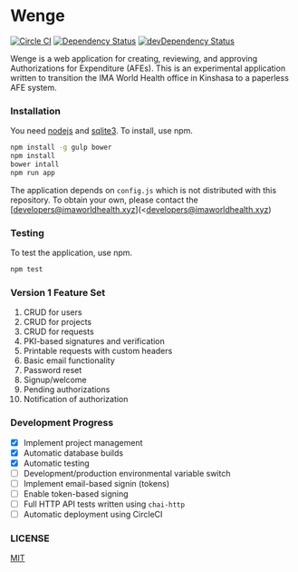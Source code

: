 Wenge
=====

[![Circle CI](https://circleci.com/gh/IMA-WorldHealth/wenge.svg?style=shield)](https://circleci.com/gh/IMA-WorldHealth/wenge)
[![Dependency Status](https://david-dm.org/IMA-WorldHealth/wenge.svg)](https://david-dm.org/IMA-WorldHealth/wenge)
[![devDependency Status](https://david-dm.org/IMA-WorldHealth/wenge/dev-status.svg)](https://david-dm.org/IMA-WorldHealth/wenge#info=devDependencies)

Wenge is a web application for creating, reviewing, and approving Authorizations for Expenditure (AFEs).
This is an experimental application written to transition the IMA World Health office in
Kinshasa to a paperless AFE system.

### Installation

You need [nodejs](www.nodejs.org) and [sqlite3]().  To install, use npm.
```sh
npm install -g gulp bower
npm install
bower intall
npm run app
```

The application depends on `config.js` which is not distributed with this repository.  To obtain
your own, please contact the [developers@imaworldhealth.xyz](<developers@imaworldhealth.xyz)

### Testing

To test the application, use npm.
```sh
npm test
```

### Version 1 Feature Set
 1. CRUD for users
 2. CRUD for projects
 3. CRUD for requests
 4. PKI-based signatures and verification
 5. Printable requests with custom headers
 6. Basic email functionality
   1. Password reset
   2. Signup/welcome
   3. Pending authorizations
   4. Notification of authorization

### Development Progress
 - [x] Implement project management
 - [x] Automatic database builds
 - [x] Automatic testing
 - [ ] Development/production environmental variable switch
 - [ ] Implement email-based signin (tokens) 
 - [ ] Enable token-based signing
 - [ ] Full HTTP API tests written using `chai-http`
 - [ ] Automatic deployment using CircleCI

### LICENSE
[MIT](./LICENSE)
